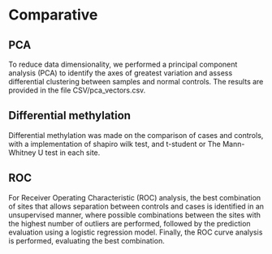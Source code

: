# Comparative
## PCA
To reduce data dimensionality, we performed a principal component analysis (PCA) to identify the axes of greatest variation and assess differential clustering between samples and normal controls. The results are provided in the file CSV/pca_vectors.csv.


## Differential methylation

Differential methylation was made on the comparison of cases and
controls, with a implementation of shapiro wilk test, and t-student or
The Mann-Whitney U test in each site.

## ROC

For Receiver Operating Characteristic (ROC) analysis, the best
combination of sites that allows separation between controls and cases
is identified in an unsupervised manner, where possible combinations
between the sites with the highest number of outliers are performed,
followed by the prediction evaluation using a logistic regression model.
Finally, the ROC curve analysis is performed, evaluating the best
combination.
